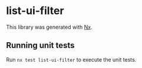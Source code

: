 # list-ui-filter

This library was generated with [Nx](https://nx.dev).

## Running unit tests

Run `nx test list-ui-filter` to execute the unit tests.
